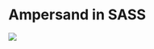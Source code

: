 # Ampersand in SASS
![](https://raw.githubusercontent.com/Kupilif/my/master/code/css/sass/ampersand/result.png)